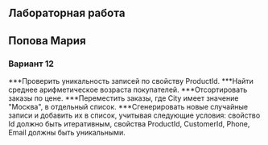 ## Лабораторная работа 
## Попова Мария 
### Вариант 12
***Проверить уникальность записей по свойству ProductId.
***Найти среднее арифметическое возраста покупателей.
***Отсортировать заказы по цене.
***Переместить заказы, где City имеет значение "Москва", в отдельный список.
***Сгенерировать новые случайные записи и добавить их в список, учитывая следующие условия: свойство Id должно быть итеративным, свойства ProductId, CustomerId, Phone, Email должны быть уникальными.
